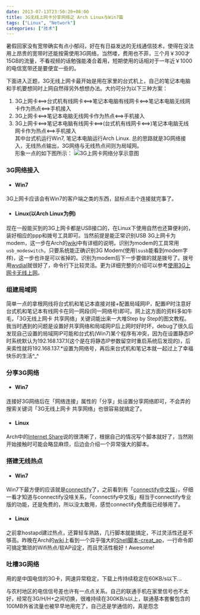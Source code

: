 ```yaml
---
date: 2013-07-13T23:50:20+08:00
title: 3G无线上网卡分享网络之 Arch Linux与Win7篇
tags: ["Linux", "Network"]
categories: ["技术"]
---
```


暑假回家没有宽带确实有点小郁闷，好在有日益发达的无线通信技术，使得在没法用上昂贵的宽带时还能按需使用3G网络，当然喽，费用也不菲，三个月￥300才15GB的流量，不看视频的话勉强能凑合着用，短期使用的话相对于一年近￥1000的电信宽带还是要便宜一些的。  

下面进入正题，3G无线上网卡最开始是用在家里的台式机上，自己的笔记本电脑和手机要想同时上网自然得另外想想办法。大约可分为以下三种方案：  
1. 3G上网卡<==>台式机有线网卡<==>笔记本电脑有线网卡<==>笔记本电脑无线网卡作为热点<==>手机接入  
2. 3G上网卡<==>笔记本电脑无线网卡作为热点<==>手机接入  
3. 3G上网卡<==>笔记本电脑有线网卡<==>(台式机有线网卡<==>)笔记本电脑无线网卡作为热点<==>手机接入  
其中台式机运行Win7, 笔记本电脑运行Arch Linux. 总的思路就是3G网络接入，无线热点输出，3G网络与无线热点间则为局域网。  
形象一点的如下图所示：
![3G上网卡网络分享示意图](http://7xojrx.com1.z0.glb.clouddn.com/images/misc/3g-internet-share.jpeg)

<!--more-->
### 3G网络接入  
* #### Win7  
3G上网卡应该会有Win7的客户端之类的东西，鼠标点击个连接就完事了。  

* #### Linux(以Arch Linux为例)  
现在一般能买到的3G上网卡都是USB接口的，在Linux下使用自然也还算便利的，装好相应的ppp和拨号工具即可。当然前提是能正常识别USB 3G上网卡为modem，这一步在Arch的[wiki](https://wiki.archlinux.org/index.php/USB_3G_Modem)中有详细的说明，识别为modem的工具常用`usb_modeswitch`，只要系统能正确识别3G Modem(使用`lsusb`能看到modem字样)，这一步也许是可以省掉的。识别为modem后下一步要做的就是拨号了。拨号用[wvdial](https://wiki.archlinux.org/index.php/Wvdial)就很好了，命令行下比较灵活。更为详细完整的介绍可以参考[使用3G上网卡无线上网](http://linux-wiki.cn/wiki/zh-hans/%E4%BD%BF%E7%94%A83G%E4%B8%8A%E7%BD%91%E5%8D%A1%E6%97%A0%E7%BA%BF%E4%B8%8A%E7%BD%91)。

### 组建局域网  
简单一点的拿根网线将台式机和笔记本直接对接+配置局域网IP，配置IP时注意好台式机和笔记本有线网卡在同一网段(同一网络号)即可。网上这方面的资料多如牛毛，「3G无线上网卡 共享网络」关键词能出来一大堆Step by Step的图文教程。我当时遇到的问题是设置好共享网络和局域网IP后上网时好时坏，debug了很久后发现自己设置的局域网IP可能和台式机(Win7)某个程序有冲突，因为在设置静态IP时系统默认为192.168.137.1(这个是在将静态IP参数留空时重启系统后发现的)，后来索性就将192.168.137.\*设置为网络号，再后来台式机和笔记本就一起过上了幸福快乐的生活^\_^

### 分享3G网络  
* #### Win7  
连接好3G网络后在「网络连接」属性的「分享」处设置分享网络即可，不会弄的搜索关键词「3G无线上网卡 共享网络」也很容易就搞定了。 
* #### Linux  
Arch中的[Internet Share](https://wiki.archlinux.org/index.php/Internet_Sharea)说的很清晰了，根据自己的情况写个脚本就好了，当然刚开始接触时可能会略显麻烦，后边会介绍一个异常强大的脚本。  

### 搭建无线热点  
* #### Win7  
Win7下最方便的应该就是[connectify](http://www.connectify.me)了，之前看到有「[connectify中文版](http://connectify.wifijl.com/)」，仔细一看才知道与connectify没啥关系，「connectify中文版」相当于connectify专业版的功能，还是免费的，所以没太敢用，感觉connectify免费版已经够用了。  
* #### Linux  
之前拿hostapd建过热点，还算轻车熟路，几行脚本就能搞定，不过灵活性还是不够高。昨晚在Arch的[wiki](https://wiki.archlinux.org/index.php/Software_Access_Point)上看到一个异乎强大的[Shell脚本-creat_ap](https://bbs.archlinux.org/viewtopic.php?pid=1269258)，一行命令即可搞定繁琐的Wifi热点/软AP设定，而且灵活性极好！Awesome!  

### 吐槽3G网络  
用的是中国电信的3G卡，网速异常稳定，下载上传持续稳定在60KB/s以下...  

与农村地区的电信信号差也许有一点点关系。自己的联通手机在家里信号也不太好，经常在3G/H/H+之间切换，很难持续在300KB/s以上，联通基本套餐包含的100MB外省流量也被早早地用完了，自己还是学通信的，真是怨念